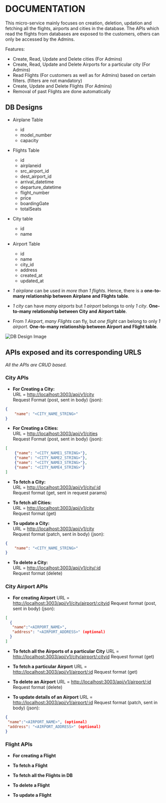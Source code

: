 # DOCUMENTATION

This micro-service mainly focuses on creation, deletion, updation and fetching all the flights, airports and cities in the database. The APIs which read the flights from databases are exposed to the customers, others can only be accessed by the Admins.

Features:

- Create, Read, Update and Delete cities (For Admins)
- Create, Read, Update and Delete Airports for a particular city (For Admins)
- Read Flights (For customers as well as for Admins) based on certain filters. (filters are not mandatory)
- Create, Update and Delete Flights (For Admins)
- Removal of past Flights are done automatically

## DB Designs

- Airplane Table
  - id
  - model_number
  - capacity
- Flights Table
  - id
  - airplaneid
  - src_airport_id
  - dest_airport_id
  - arrival_datetime
  - departure_datetime
  - flight_number
  - price
  - boardingGate
  - totalSeats
- City table
  - id
  - name
- Airport Table
  - id
  - name
  - city_id
  - address
  - created_at
  - updated_at

- _1 airplane_ can be used in _more than 1 flights_. Hence, there is a **one-to-many relationship between Airplane and Flights table**.
- _1 city_ can have _many airports_ but _1 airport_ belongs to only _1 city_. **One-to-many relationship between City and Airport table**.
- From _1 Airport_, _many Flights_ can fly, but _one flight_ can belong to only _1 airport_. **One-to-many relationship between Airport and Flight table**.

![DB Design Image](./docImages/DB%20Designs.jpeg)

## APIs exposed and its corresponding URLS

_All the APIs are CRUD based._

### City APIs

- **For Creating a City:**  
URL = <http://localhost:3003/api/v1/city>  
Request Format (post, sent in body) (json):

```json
{
    "name": "<CITY_NAME_STRING>"
}
```

- **For Creating a Cities:**  
URL = <http://localhost:3003/api/v1/cities>  
Request Format (post, sent in body) (json):

```json
[
    {"name": "<CITY_NAME1_STRING>"},
    {"name": "<CITY_NAME2_STRING>"},
    {"name": "<CITY_NAME3_STRING>"},
    {"name": "<CITY_NAME4_STRING>"}
]
```

- **To fetch a City:**  
URL = <http://localhost:3003/api/v1/city/:id>  
Request format (get, sent in request params)

- **To fetch all Cities:**  
URL = <http://localhost:3003/api/v1/city>  
Request format (get)

- **To update a City:**  
URL = <http://localhost:3003/api/v1/city>  
Request format (patch, sent in body) (json):

```json
{
    "name": "<CITY_NAME_STRING>"
}
```

- **To delete a City:**  
URL = <http://localhost:3003/api/v1/city/:id>  
Request format (delete)

### City Airport APIs

- **For creating Airport**
URL = <http://localhost:3003/api/v1/city/airport/:cityid>
Request format (post, sent in body) (json):

```json
[
  {
   "name":"<AIRPORT_NAME>",
   "address": "<AIRPORT_ADDRESS>" (optional)
  }
]
```

- **To fetch all the Airports of a particular City**
URL = <http://localhost:3003/api/v1/city/airport/:cityid>
Request format (get)

- **To fetch a particular Airport**
URL = <http://localhost:3003/api/v1/airport/:id>
Request format (get)

- **To delete an Airport**
URL = <http://localhost:3003/api/v1/airport/:id>
Request format (delete)

- **To update details of an Airport**
URL = <http://localhost:3003/api/v1/airport/:id>
Request format (patch, sent in body) (json):

```json
{
 "name":"<AIRPORT_NAME>", (optional)
 "address": "<AIRPORT_ADDRESS>" (optional)
}
```

### Flight APIs

- **For creating a Flight**

- **To fetch a Flight**

- **To fetch all the Flights in DB**

- **To delete a Flight**

- **To update a Flight**
